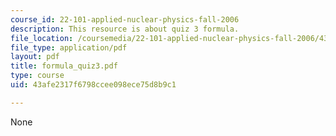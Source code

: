 ```yaml
---
course_id: 22-101-applied-nuclear-physics-fall-2006
description: This resource is about quiz 3 formula.
file_location: /coursemedia/22-101-applied-nuclear-physics-fall-2006/43afe2317f6798ccee098ece75d8b9c1_formula_quiz3.pdf
file_type: application/pdf
layout: pdf
title: formula_quiz3.pdf
type: course
uid: 43afe2317f6798ccee098ece75d8b9c1

---
```

None